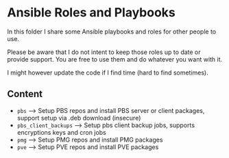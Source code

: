 # Ansible Roles and Playbooks

In this folder I share some Ansible playbooks and roles for other people to use.

Please be aware that I do not intent to keep those roles up to date or provide support.
You are free to use them and do whatever you want with it.

I might however update the code if I find time (hard to find sometimes).

## Content

- `pbs` --> Setup PBS repos and install PBS server or client packages, support setup via .deb download (insecure)
- `pbs_client_backups` --> Setup pbs client backup jobs, supports encryptions keys and cron jobs
- `pmg` --> Setup PMG repos and install PMG packages
- `pve` --> Setup PVE repos and install PVE packages


